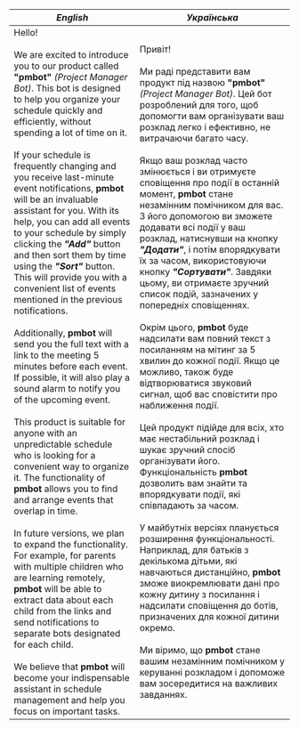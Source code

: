 | ***English*** | ***Українська*** |
|---------|-----------|
|Hello! <br />  <br />We are excited to introduce you to our product called **"pmbot"** *(Project Manager Bot)*. This bot is designed to help you organize your schedule quickly and efficiently, without spending a lot of time on it. <br /> <br /> If your schedule is frequently changing and you receive last-minute event notifications, **pmbot** will be an invaluable assistant for you. With its help, you can add all events to your schedule by simply clicking the ***"Add"*** button and then sort them by time using the ***"Sort"*** button. This will provide you with a convenient list of events mentioned in the previous notifications. <br />  <br />Additionally, **pmbot** will send you the full text with a link to the meeting 5 minutes before each event. If possible, it will also play a sound alarm to notify you of the upcoming event. <br /> <br /> This product is suitable for anyone with an unpredictable schedule who is looking for a convenient way to organize it. The functionality of **pmbot** allows you to find and arrange events that overlap in time. <br />  <br />In future versions, we plan to expand the functionality. For example, for parents with multiple children who are learning remotely, **pmbot** will be able to extract data about each child from the links and send notifications to separate bots designated for each child. <br /> <br /> We believe that **pmbot** will become your indispensable assistant in schedule management and help you focus on important tasks. | Привіт! <br /> <br /> Ми раді представити вам продукт під назвою **"pmbot"** *(Project Manager Bot)*. Цей бот розроблений для того, щоб допомогти вам організувати ваш розклад легко і ефективно, не витрачаючи багато часу. <br />  <br />Якщо ваш розклад часто змінюється і ви отримуєте сповіщення про події в останній момент, **pmbot** стане незамінним помічником для вас. З його допомогою ви зможете додавати всі події у ваш розклад, натиснувши на кнопку ***"Додати"***, і потім впорядкувати їх за часом, використовуючи кнопку ***"Сортувати"***. Завдяки цьому, ви отримаєте зручний список подій, зазначених у попередніх сповіщеннях. <br />  <br />Окрім цього, **pmbot** буде надсилати вам повний текст з посиланням на мітинг за 5 хвилин до кожної події. Якщо це можливо, також буде відтворюватися звуковий сигнал, щоб вас сповістити про наближення події. <br /> <br /> Цей продукт підійде для всіх, хто має нестабільний розклад і шукає зручний спосіб організувати його. Функціональність **pmbot** дозволить вам знайти та впорядкувати події, які співпадають за часом. <br />  <br />У майбутніх версіях планується розширення функціональності. Наприклад, для батьків з декількома дітьми, які навчаються дистанційно, **pmbot** зможе виокремлювати дані про кожну дитину з посилання і надсилати сповіщення до ботів, призначених для кожної дитини окремо. <br /> <br /> Ми віримо, що **pmbot** стане вашим незамінним помічником у керуванні розкладом і допоможе вам зосередитися на важливих завданнях.|
